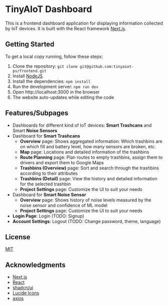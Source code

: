 # TinyAIoT Dashboard

This is a frontend dashboard application for displaying information collected by IoT devices. It is built with the React framework [Next.js](https://nextjs.org/).

## Getting Started

To get a local copy running, follow these steps:

1. Clone the repository: `git clone git@github.com:tinyaiot-ps/frontend.git`
2. Install [NodeJS](https://nodejs.org/en/download/)
3. Install the dependencies: `npm install`
4. Run the development server: `npm run dev`
5. Open http://localhost:3000 in the browser
6. The website auto-updates while editing the code

## Features/Subpages

- Dashboards for different kind of IoT devices: **Smart Trashcans** and Smart **Noise Sensors**
- Dashboard for **Smart Trashcans**
  - **Overview** page: Shows aggregated information: Which trashbins are on which fill and battery level, how many sensors are broken, etc.
  - **Map** page: Locations and detailed information of the trashbins
  - **Route Planning** page: Plan routes to empty trashbins, assign them to drivers and export them to Google Maps
  - **Trashbins (Overview)** page: Sort and search through the trashbins according to their attributes
  - **Trashbins (Detail)** page: View the history and detailed information for the selected trashbin
  - **Project Settings** page: Customize the UI to suit your needs
- Dashboard for **Smart Noise Sensor**
  - **Overview** page: Shows history of noise levels measured by the noise sensor and confidence of ML model
  - **Project Settings** page: Customize the UI to suit your needs
- **Login Page**: Login (TODO: Signup)
- **Account Settings**: Logout (TODO: Change password, theme, language)

## License

[MIT](https://choosealicense.com/licenses/mit/)

## Acknowledgments

- [Next.js](https://nextjs.org/)
- [React](https://reactjs.org/)
- [shadcn/ui](https://ui.shadcn.com/docs)
- [Lucide Icons](https://lucide.dev/icons/)
- [axios](https://axios-http.com/)
